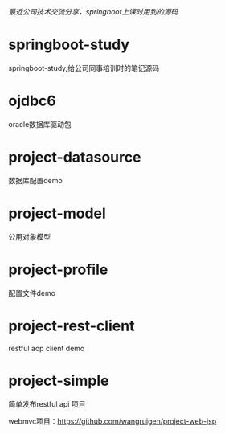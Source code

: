 <em>最近公司技术交流分享，springboot上课时用到的源码</em>
# springboot-study
springboot-study,给公司同事培训时的笔记源码

# ojdbc6
oracle数据库驱动包

# project-datasource
数据库配置demo

# project-model
公用对象模型

# project-profile
配置文件demo

# project-rest-client
restful aop client demo

# project-simple
简单发布restful api 项目


webmvc项目：https://github.com/wangruigen/project-web-jsp
